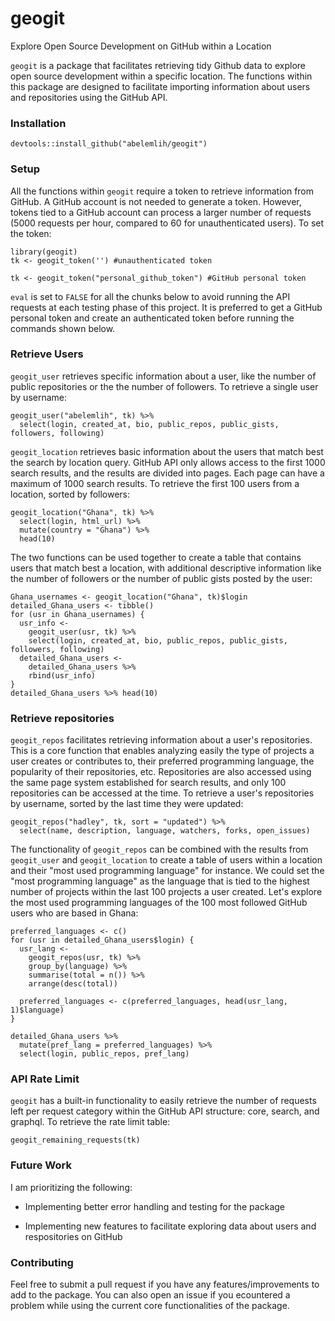 # geogit
Explore Open Source Development on GitHub within a Location

`geogit` is a package that facilitates retrieving tidy Github data to explore open source development within a specific location. The functions within this package are designed to facilitate importing information about users and repositories using the GitHub API.

### Installation

```{r}
devtools::install_github("abelemlih/geogit")
```

### Setup

All the functions within `geogit` require a token to retrieve information from GitHub. A GitHub account is not needed to generate a token. However, tokens tied to a GitHub account can process a larger number of requests (5000 requests per hour, compared to 60 for unauthenticated users). To set the token:

```{r}
library(geogit)
tk <- geogit_token('') #unauthenticated token
```

```{r, eval=FALSE}
tk <- geogit_token("personal_github_token") #GitHub personal token
```

`eval` is set to `FALSE` for all the chunks below to avoid running the API requests at each testing phase of this project. It is preferred to get a GitHub personal token and create an authenticated token before running the commands shown below.

### Retrieve Users

`geogit_user` retrieves specific information about a user, like the number of public repositories or the the number of followers. To retrieve a single user by username:

```{r, eval=FALSE}
geogit_user("abelemlih", tk) %>% 
  select(login, created_at, bio, public_repos, public_gists, followers, following)
```

`geogit_location` retrieves basic information about the users that match best the search by location query. GitHub API only allows access to the first 1000 search results, and the results are divided into pages. Each page can have a maximum of 1000 search results. To retrieve the first 100 users from a location, sorted by followers:

```{r, eval=FALSE}
geogit_location("Ghana", tk) %>% 
  select(login, html_url) %>%
  mutate(country = "Ghana") %>%
  head(10)
```

The two functions can be used together to create a table that contains users that match best a location, with additional descriptive information like the number of followers or the number of public gists posted by the user:

```{r, eval=FALSE}
Ghana_usernames <- geogit_location("Ghana", tk)$login
detailed_Ghana_users <- tibble()
for (usr in Ghana_usernames) {
  usr_info <- 
    geogit_user(usr, tk) %>% 
    select(login, created_at, bio, public_repos, public_gists, followers, following)
  detailed_Ghana_users <- 
    detailed_Ghana_users %>% 
    rbind(usr_info)
}
detailed_Ghana_users %>% head(10)
```

### Retrieve repositories

`geogit_repos` facilitates retrieving information about a user's repositories. This is a core function that enables analyzing easily the type of projects a user creates or contributes to, their preferred programming language, the popularity of their repositories, etc. Repositories are also accessed using the same page system established for search results, and only 100 repositories can be accessed at the time. To retrieve a user's repositories by username, sorted by the last time they were updated:

```{r, eval=FALSE}
geogit_repos("hadley", tk, sort = "updated") %>%
  select(name, description, language, watchers, forks, open_issues)
```

The functionality of `geogit_repos` can be combined with the results from `geogit_user` and `geogit_location` to create a table of users within a location and their "most used programming language" for instance. We could set the "most programming language" as the language that is tied to the highest number of projects within the last 100 projects a user created. Let's explore the most used programming languages of the 100 most followed GitHub users who are based in Ghana:

```{r, eval = FALSE}
preferred_languages <- c()
for (usr in detailed_Ghana_users$login) {
  usr_lang <- 
    geogit_repos(usr, tk) %>%
    group_by(language) %>%
    summarise(total = n()) %>%
    arrange(desc(total))
  
  preferred_languages <- c(preferred_languages, head(usr_lang, 1)$language)
}

detailed_Ghana_users %>% 
  mutate(pref_lang = preferred_languages) %>%
  select(login, public_repos, pref_lang)
```

### API Rate Limit

`geogit` has a built-in functionality to easily retrieve the number of requests left per request category within the GitHub API structure: core, search, and graphql. To retrieve the rate limit table:

```{r}
geogit_remaining_requests(tk)
```
### Future Work

I am prioritizing the following:

* Implementing better error handling and testing for the package

* Implementing new features to facilitate exploring data about users and respositories on GitHub

### Contributing

Feel free to submit a pull request if you have any features/improvements to add to the package. You can also open an issue if you ecountered a problem while using the current core functionalities of the package.
